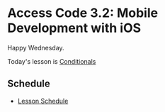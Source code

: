 # Access Code 3.2: Mobile Development with iOS

Happy Wednesday.

Today's lesson is [Conditionals](/lessons/conditionals)

## Schedule

- [Lesson Schedule](schedule.md)
